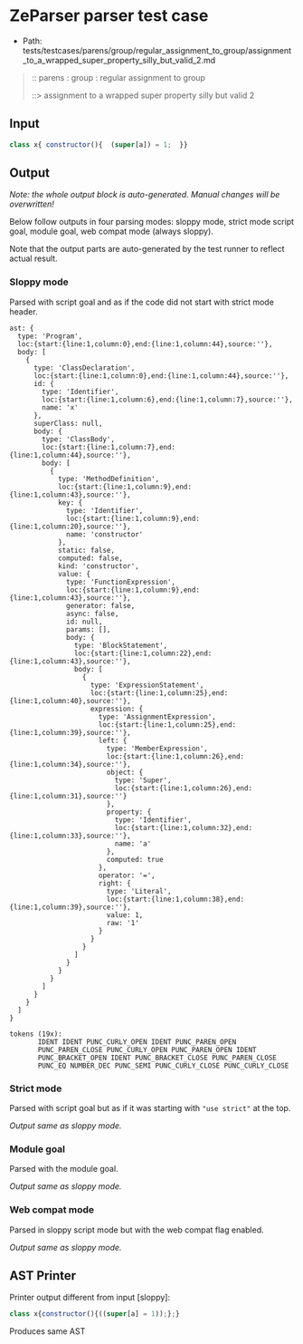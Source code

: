 # ZeParser parser test case

- Path: tests/testcases/parens/group/regular_assignment_to_group/assignment_to_a_wrapped_super_property_silly_but_valid_2.md

> :: parens : group : regular assignment to group
>
> ::> assignment to a wrapped super property silly but valid 2

## Input

`````js
class x{ constructor(){  (super[a]) = 1;  }}
`````

## Output

_Note: the whole output block is auto-generated. Manual changes will be overwritten!_

Below follow outputs in four parsing modes: sloppy mode, strict mode script goal, module goal, web compat mode (always sloppy).

Note that the output parts are auto-generated by the test runner to reflect actual result.

### Sloppy mode

Parsed with script goal and as if the code did not start with strict mode header.

`````
ast: {
  type: 'Program',
  loc:{start:{line:1,column:0},end:{line:1,column:44},source:''},
  body: [
    {
      type: 'ClassDeclaration',
      loc:{start:{line:1,column:0},end:{line:1,column:44},source:''},
      id: {
        type: 'Identifier',
        loc:{start:{line:1,column:6},end:{line:1,column:7},source:''},
        name: 'x'
      },
      superClass: null,
      body: {
        type: 'ClassBody',
        loc:{start:{line:1,column:7},end:{line:1,column:44},source:''},
        body: [
          {
            type: 'MethodDefinition',
            loc:{start:{line:1,column:9},end:{line:1,column:43},source:''},
            key: {
              type: 'Identifier',
              loc:{start:{line:1,column:9},end:{line:1,column:20},source:''},
              name: 'constructor'
            },
            static: false,
            computed: false,
            kind: 'constructor',
            value: {
              type: 'FunctionExpression',
              loc:{start:{line:1,column:9},end:{line:1,column:43},source:''},
              generator: false,
              async: false,
              id: null,
              params: [],
              body: {
                type: 'BlockStatement',
                loc:{start:{line:1,column:22},end:{line:1,column:43},source:''},
                body: [
                  {
                    type: 'ExpressionStatement',
                    loc:{start:{line:1,column:25},end:{line:1,column:40},source:''},
                    expression: {
                      type: 'AssignmentExpression',
                      loc:{start:{line:1,column:25},end:{line:1,column:39},source:''},
                      left: {
                        type: 'MemberExpression',
                        loc:{start:{line:1,column:26},end:{line:1,column:34},source:''},
                        object: {
                          type: 'Super',
                          loc:{start:{line:1,column:26},end:{line:1,column:31},source:''}
                        },
                        property: {
                          type: 'Identifier',
                          loc:{start:{line:1,column:32},end:{line:1,column:33},source:''},
                          name: 'a'
                        },
                        computed: true
                      },
                      operator: '=',
                      right: {
                        type: 'Literal',
                        loc:{start:{line:1,column:38},end:{line:1,column:39},source:''},
                        value: 1,
                        raw: '1'
                      }
                    }
                  }
                ]
              }
            }
          }
        ]
      }
    }
  ]
}

tokens (19x):
       IDENT IDENT PUNC_CURLY_OPEN IDENT PUNC_PAREN_OPEN
       PUNC_PAREN_CLOSE PUNC_CURLY_OPEN PUNC_PAREN_OPEN IDENT
       PUNC_BRACKET_OPEN IDENT PUNC_BRACKET_CLOSE PUNC_PAREN_CLOSE
       PUNC_EQ NUMBER_DEC PUNC_SEMI PUNC_CURLY_CLOSE PUNC_CURLY_CLOSE
`````

### Strict mode

Parsed with script goal but as if it was starting with `"use strict"` at the top.

_Output same as sloppy mode._

### Module goal

Parsed with the module goal.

_Output same as sloppy mode._

### Web compat mode

Parsed in sloppy script mode but with the web compat flag enabled.

_Output same as sloppy mode._

## AST Printer

Printer output different from input [sloppy]:

````js
class x{constructor(){((super[a] = 1));};}
````

Produces same AST
